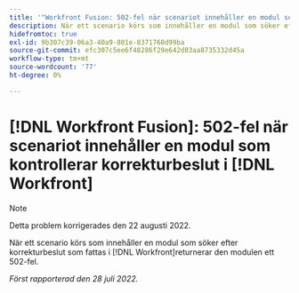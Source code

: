 ```yaml
---
title: '"Workfront Fusion: 502-fel när scenariot innehåller en modul som kontrollerar korrekturbeslut i Workfront'
description: När ett scenario körs som innehåller en modul som söker efter korrekturbeslut som fattas i [!DNL Workfront]returnerar den modulen ett 502-fel.
hidefromtoc: true
exl-id: 9b307c39-06a3-40a9-801e-8371760d99ba
source-git-commit: efc307c5ee6f48286f29e642d03aa8735332d45a
workflow-type: tm+mt
source-wordcount: '77'
ht-degree: 0%

---
```


# [!DNL Workfront Fusion]: 502-fel när scenariot innehåller en modul som kontrollerar korrekturbeslut i [!DNL Workfront]

>[!NOTE]
>
>Detta problem korrigerades den 22 augusti 2022.

När ett scenario körs som innehåller en modul som söker efter korrekturbeslut som fattas i [!DNL Workfront]returnerar den modulen ett 502-fel.

_Först rapporterad den 28 juli 2022._
